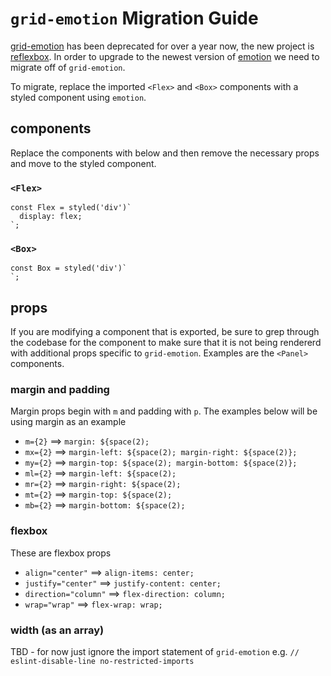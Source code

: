 # `grid-emotion` Migration Guide

[grid-emotion](https://github.com/emotion-js/grid-emotion) has been deprecated for over a year now, the new project is [reflexbox](https://rebassjs.org/reflexbox/). In order to upgrade to the newest version of [emotion](https://github.com/emotion-js/emotion) we need to migrate off of `grid-emotion`.

To migrate, replace the imported `<Flex>` and `<Box>` components with a styled component using `emotion`.

## components
Replace the components with below and then remove the necessary props and move to the styled component.

### `<Flex>`

```
const Flex = styled('div')`
  display: flex;
`;
```

### `<Box>`

```
const Box = styled('div')`
`;
```



## props
If you are modifying a component that is exported, be sure to grep through the codebase for the component to make sure that it is not being rendererd with additional props specific to `grid-emotion`. Examples are the `<Panel>` components.


### margin and padding
Margin props begin with `m` and padding with `p`. The examples below will be using margin as an example

* `m={2}` ==> `margin: ${space(2);`
* `mx={2}` ==> `margin-left: ${space(2); margin-right: ${space(2)};`
* `my={2}` ==> `margin-top: ${space(2); margin-bottom: ${space(2)};`
* `ml={2}` ==> `margin-left: ${space(2);`
* `mr={2}` ==> `margin-right: ${space(2);`
* `mt={2}` ==> `margin-top: ${space(2);`
* `mb={2}` ==> `margin-bottom: ${space(2);`


### flexbox
These are flexbox props

* `align="center"` ==> `align-items: center;`
* `justify="center"` ==> `justify-content: center;`
* `direction="column"` ==> `flex-direction: column;`
* `wrap="wrap"` ==> `flex-wrap: wrap;`

### width (as an array)
TBD - for now just ignore the import statement of `grid-emotion` e.g. `// eslint-disable-line no-restricted-imports`
